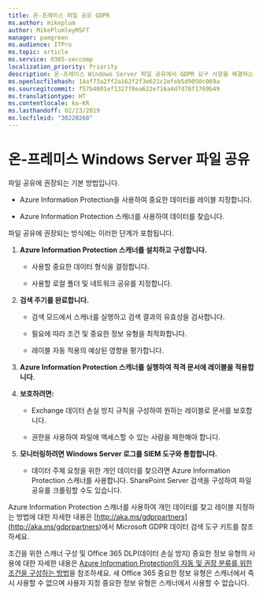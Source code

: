 ```yaml
---
title: 온-프레미스 파일 공유 GDPR
ms.author: mikeplum
author: MikePlumleyMSFT
manager: pamgreen
ms.audience: ITPro
ms.topic: article
ms.service: O365-seccomp
localization_priority: Priority
description: 온-프레미스 Windows Server 파일 공유에서 GDPR 요구 사항을 해결하는 방법을 알아보세요.
ms.openlocfilehash: 14af73a2ff2a162f2f3e621c2efeb5d9050c069a
ms.sourcegitcommit: f57b4001ef1327f0ea622e716a4d7d78f1769b49
ms.translationtype: HT
ms.contentlocale: ko-KR
ms.lasthandoff: 02/23/2019
ms.locfileid: "30220268"
---
```

# <a name="gdpr-for-on-premises-windows-server-file-shares"></a>온-프레미스 Windows Server 파일 공유

파일 공유에 권장되는 기본 방법입니다.

-   Azure Information Protection을 사용하여 중요한 데이터를 레이블 지정합니다.

-   Azure Information Protection 스캐너를 사용하여 데이터를 찾습니다.

파일 공유에 권장되는 방식에는 이러한 단계가 포함됩니다.

1.  **Azure Information Protection 스캐너를 설치하고 구성합니다.**

    -   사용할 중요한 데이터 형식을 결정합니다.

    -   사용할 로컬 폴더 및 네트워크 공유를 지정합니다.

2.  **검색 주기를 완료합니다.**

    -   검색 모드에서 스캐너를 실행하고 검색 결과의 유효성을 검사합니다.

    -   필요에 따라 조건 및 중요한 정보 유형을 최적화합니다.

    -   레이블 자동 적용의 예상된 영향을 평가합니다.

3.  **Azure Information Protection 스캐너를 실행하여 적격 문서에 레이블을 적용합니다**.

4.  **보호하려면:**

    -   Exchange 데이터 손실 방지 규칙을 구성하여 원하는 레이블로 문서를 보호합니다.

    -   권한을 사용하여 파일에 액세스할 수 있는 사람을 제한해야 합니다.

5.  **모니터링하려면 Windows Server 로그를 SIEM 도구와 통합합니다.**

    -   데이터 주체 요청을 위한 개인 데이터를 찾으려면 Azure Information Protection 스캐너를 사용합니다. SharePoint Server 검색을 구성하여 파일 공유를 크롤링할 수도 있습니다.

Azure Information Protection 스캐너를 사용하여 개인 데이터를 찾고 레이블 지정하는 방법에 대한 자세한 내용은 [http://aka.ms/gdprpartners](<http://aka.ms/gdprpartners>)에서 Microsoft GDPR 데이터 검색 도구 키트를 참조하세요.

조건을 위한 스캐너 구성 및 Office 365 DLP(데이터 손실 방지) 중요한 정보 유형의 사용에 대한 자세한 내용은 [Azure Information Protection의 자동 및 권장 분류를 위한 조건을 구성하는 방법](https://docs.microsoft.com/ko-KR/information-protection/deploy-use/configure-policy-classification)을 참조하세요. 새 Office 365 중요한 정보 유형은 스캐너에서 즉시 사용할 수 없으며 사용자 지정 중요한 정보 유형은 스캐너에서 사용할 수 없습니다.
